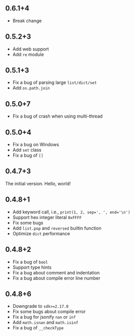 ## 0.6.1+4

+ Break change

## 0.5.2+3

+ Add web support
+ Add `re` module

## 0.5.1+3

+ Fix a bug of parsing large `list/dict/set`
+ Add `os.path.join`

## 0.5.0+7

+ Fix a bug of crash when using multi-thread

## 0.5.0+4

+ Fix a bug on Windows
+ Add `set` class
+ Fix a bug of `[]`

## 0.4.7+3

The initial version. Hello, world!

## 0.4.8+1

+ Add keyword call, i.e., `print(1, 2, sep=', ', end='\n')`
+ Support hex integer literal `0xFFFF`
+ Fix some bugs
+ Add `list.pop` and `reversed` builtin function
+ Optimize `dict` performance

## 0.4.8+2

+ Fix a bug of `bool`
+ Support type hints
+ Fix a bug about comment and indentation
+ Fix a bug about compile error line number

## 0.4.8+6

+ Downgrade to `sdk>=2.17.0`
+ Fix some bugs about compile error
+ Fix a bug for jsonify `nan` or `inf`
+ Add `math.isnan` and `math.isinf`
+ Fix a bug of `__checkType`